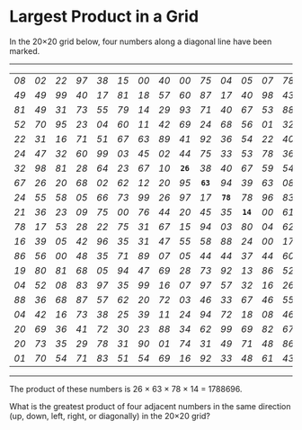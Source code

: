 # Largest Product in a Grid

In the 20×20 grid below, four numbers along a diagonal line have been marked.

___

|||||||||||||||||||||
|:-:|:-:|:-:|:-:|:-:|:-:|:-:|:-:|:-:|:-:|:-:|:-:|:-:|:-:|:-:|:-:|:-:|:-:|:-:|:-:|
|*08*|*02*|*22*|*97*|*38*|*15*|*00*|*40*|*00*|*75*|*04*|*05*|*07*|*78*|*52*|*12*|*50*|*77*|*91*|*08*|
|*49*|*49*|*99*|*40*|*17*|*81*|*18*|*57*|*60*|*87*|*17*|*40*|*98*|*43*|*69*|*48*|*04*|*56*|*62*|*00*|
|*81*|*49*|*31*|*73*|*55*|*79*|*14*|*29*|*93*|*71*|*40*|*67*|*53*|*88*|*30*|*03*|*49*|*13*|*36*|*65*|
|*52*|*70*|*95*|*23*|*04*|*60*|*11*|*42*|*69*|*24*|*68*|*56*|*01*|*32*|*56*|*71*|*37*|*02*|*36*|*91*|
|*22*|*31*|*16*|*71*|*51*|*67*|*63*|*89*|*41*|*92*|*36*|*54*|*22*|*40*|*40*|*28*|*66*|*33*|*13*|*80*|
|*24*|*47*|*32*|*60*|*99*|*03*|*45*|*02*|*44*|*75*|*33*|*53*|*78*|*36*|*84*|*20*|*35*|*17*|*12*|*50*|
|*32*|*98*|*81*|*28*|*64*|*23*|*67*|*10*|**`26`**|*38*|*40*|*67*|*59*|*54*|*70*|*66*|*18*|*38*|*64*|*70*|
|*67*|*26*|*20*|*68*|*02*|*62*|*12*|*20*|*95*|**`63`**|*94*|*39*|*63*|*08*|*40*|*91*|*66*|*49*|*94*|*21*|
|*24*|*55*|*58*|*05*|*66*|*73*|*99*|*26*|*97*|*17*|**`78`**|*78*|*96*|*83*|*14*|*88*|*34*|*89*|*63*|*72*|
|*21*|*36*|*23*|*09*|*75*|*00*|*76*|*44*|*20*|*45*|*35*|**`14`**|*00*|*61*|*33*|*97*|*34*|*31*|*33*|*95*|
|*78*|*17*|*53*|*28*|*22*|*75*|*31*|*67*|*15*|*94*|*03*|*80*|*04*|*62*|*16*|*14*|*09*|*53*|*56*|*92*|
|*16*|*39*|*05*|*42*|*96*|*35*|*31*|*47*|*55*|*58*|*88*|*24*|*00*|*17*|*54*|*24*|*36*|*29*|*85*|*57*|
|*86*|*56*|*00*|*48*|*35*|*71*|*89*|*07*|*05*|*44*|*44*|*37*|*44*|*60*|*21*|*58*|*51*|*54*|*17*|*58*|
|*19*|*80*|*81*|*68*|*05*|*94*|*47*|*69*|*28*|*73*|*92*|*13*|*86*|*52*|*17*|*77*|*04*|*89*|*55*|*40*|
|*04*|*52*|*08*|*83*|*97*|*35*|*99*|*16*|*07*|*97*|*57*|*32*|*16*|*26*|*26*|*79*|*33*|*27*|*98*|*66*|
|*88*|*36*|*68*|*87*|*57*|*62*|*20*|*72*|*03*|*46*|*33*|*67*|*46*|*55*|*12*|*32*|*63*|*93*|*53*|*69*|
|*04*|*42*|*16*|*73*|*38*|*25*|*39*|*11*|*24*|*94*|*72*|*18*|*08*|*46*|*29*|*32*|*40*|*62*|*76*|*36*|
|*20*|*69*|*36*|*41*|*72*|*30*|*23*|*88*|*34*|*62*|*99*|*69*|*82*|*67*|*59*|*85*|*74*|*04*|*36*|*16*|
|*20*|*73*|*35*|*29*|*78*|*31*|*90*|*01*|*74*|*31*|*49*|*71*|*48*|*86*|*81*|*16*|*23*|*57*|*05*|*54*|
|*01*|*70*|*54*|*71*|*83*|*51*|*54*|*69*|*16*|*92*|*33*|*48*|*61*|*43*|*52*|*01*|*89*|*19*|*67*|*48*|

___

The product of these numbers is 26 × 63 × 78 × 14 = 1788696.

What is the greatest product of four adjacent numbers in the same direction (up, down, left, right, or diagonally) in the 20×20 grid?
